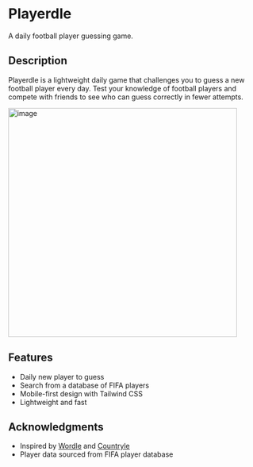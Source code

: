 # Playerdle

A daily football player guessing game.

## Description

Playerdle is a lightweight daily game that challenges you to guess a new football player every day. Test your knowledge of football players and compete with friends to see who can guess correctly in fewer attempts.

<img width="461" alt="image" src="https://github.com/user-attachments/assets/76980bd7-a036-4959-be0d-d43b587c1485" />


## Features

- Daily new player to guess
- Search from a database of FIFA players
- Mobile-first design with Tailwind CSS
- Lightweight and fast

## Acknowledgments

- Inspired by [Wordle](https://www.nytimes.com/games/wordle/index.html) and [Countryle](https://countryle.com/)
- Player data sourced from FIFA player database
